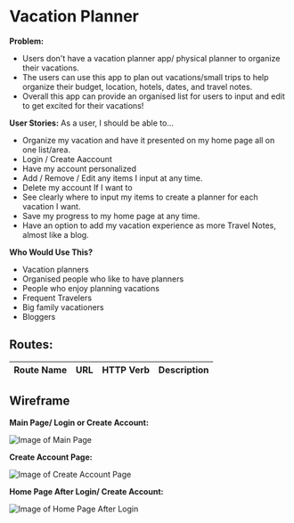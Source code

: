 # Vacation Planner

**Problem:** 
- Users don't have a vacation planner app/ physical planner to organize their vacations.
- The users can use this app to plan out vacations/small trips to help organize their budget, location, hotels, dates, and travel notes.
- Overall this app can provide an organised list for users to input and edit to get excited for their vacations!

**User Stories:**
As a user, I should be able to...
- Organize my vacation and have it presented on my home page all on one list/area.
- Login / Create Aaccount
- Have my account personalized
- Add / Remove / Edit any items I input at any time.
- Delete my account If I want to
- See clearly where to input my items to create a planner for each vacation I want.
- Save my progress to my home page at any time.
- Have an option to add my vacation experience as more Travel Notes, almost like a blog.

**Who Would Use This?** 
- Vacation planners
- Organised people who like to have planners
- People who enjoy planning vacations
- Frequent Travelers
- Big family vacationers
- Bloggers

## Routes:

Route Name | URL | HTTP Verb | Description
---------- | --- | --------- | -----------

## Wireframe 

**Main Page/ Login or Create Account:**

![Image of Main Page](https://lh3.googleusercontent.com/mb36yH9e5Nm7rSLvXkABHfAUuoVEiJxR0VH7BpWq_XLzQC_63GvwIUHI5eraIOKQPTIypOCDRVtIc8BfffzBI4D35TJW6VmKNGQYDbtXo22gc8YIxzK9gdUStljteNqF5GvSbpNX59g_6IrhQ9PseSWU4F7-PJ6Pm1Bm5NYCHNFWvx7647jY-MoEoLFr3YAMHafod6t9vRi8i00ewnPb71au7OZAqlpFal_1Vas745TI8a2fFKLo_w6rV1uIYzPma8HSn0mnfbGwhbrFj6GDwgCUL7BMemjIOo9ziq_VzU13W6pd_SpoIk9pVX44-W-tgbVBlCAQokJdOjYqBiiKRfRIAz6Qy2hHQwPhHYGTXskoD30Y9RU10BefH3IcEmQi17K38-yZP_gPPUStY6D25lh-rRRV00tJt1Rhh8tW_2T9o3CGlOMDvhdzWCAtbWCS-FEY2gIDS_-GtUSjejPnTxNODC_RGuNC9qQ8v5wMTYudaNoQ15cPianE_IhHycBb01iR0vKAAj6RuwZokgnRTCkFHXFhkT9bccfDZkRIDl5QTk4bqzLPjniKUDBSiJBNQBQodshIoM1FblDJfQDFyrcizqohjrLa7-tn_TH4ztOwOwveskYJDmC1RmKIv6a5RHADin0cyUcQECeb3EVuouKanv69RqqP-9SWnlzilt4b8lAjnNWFRzGA2FNDrysa_BD9zhB7CuDMll_9kUaHMA=w558-h645-no?authuser=1)

**Create Account Page:**

![Image of Create Account Page](https://lh3.googleusercontent.com/Lp6JqLbzaJ-7EO1cCupJnfDfExQvsRpL18vlxE2fofS_pBgkg1XwxW83vpLLYFCRK0sZbodiYCpCSVPdaCWP6-upXs1br_Q3ebyKS9ClO42CyHDNIb-KgwlcuTkQBUEMvE_qckJvESTNuUgclAk3HaxeWhqt13gAnOOjgRh3T97XussmsqSWI47Fu_rbjrBKWV3OlGGezFsfyhbMTl3xJRa3Jvu0Wb_I-bTsNHuQ9dCmXn5azrRnrVCKFCTxStyPcAcLEPP8Ol5FNfLcWJoJ7gSV8E1kfz9Q20UF7eA2w3aoDywgWd9IfvXJOelRbpFZgnMc1MlNjk_Lqhi3SZ3ArUSbrFqmyhDZHk2y2MqXsML8Fe0mmG_F92XjVd7FTCUpliUHVNliCQSrVb53MgCNI8f_G3Z6a_AdWsdvNpySdTWZdKSJXNkEAl-EO0paWb8fxyDTCe8fSyJP9mHu_R4omNOOrLUUyhSTOQ-0UxDYb0RlRUJZccE9k5YB9iDSYotf1v9CkVbPswjm5HV-nNp7Ma565ph4KgMLCp98tuLTxfIFaPZMkbKpYojxntNmzoQR3kPiwSNhrqCkqO0V23aAz9RPBTlwLFj9PqrMTH8ZsY02xxzZ1Y77G6bH494NECABzswSYJszcH380LD4lHCstEyLfmy5YsUKWk_ZMzr0pILPzo-UZIaurBFf7kj1R-t3nOqnkaZg6yXKTLopWwn9zQ=w583-h646-no?authuser=1)

**Home Page After Login/ Create Account:**

![Image of Home Page After Login](https://lh3.googleusercontent.com/DFd3pyq6-dQAHG2x_0XX8VFoRkZr9-MbEm6E70a-PRxU7-SgmHypMDp4jJMRcQTxfX6n-F1AbyZX7xFXKxhjcDqkJV00-Zyl2aJaDVlp1F0owyAYglZXuxawC15JOb7dBN-wmMxDXBk4r0gabr7VF4dkoAdlQLanE3Q2onV3pa9Y4yNxjPfzXOjOlvYwHEo9-XnSGiJ6lMZFsc83jO_CQT7phaG7eooyNLzpTEeH6CTur0HbTZprHJHwRfQV0FZneiz7nTBtiJfP7B73N_TGUvcmwo7tQqtKlsCvnEwH-YeZxHB-7CDUpImhCYZh_9TveeODhQCoynzpSRSHlzFHz8sPFhWAxSf-HiTzD9FcHi5t51Cusspk6nl8UDRhW1K6uESpnhXd8ePwoXD-U1MZcvoAvJt_W0VKT4MktM2WHzecTiElUySM2fmxD6Q5P07y3M-tkY4Ojob8VLqrAe6zMjzRJfPyPWER8ur_PUvJCKEekE-CaeMG8QJQiMQCOg0Ve-N0IysjLdMIxme5_sJ2cVwmg9mFL-N9K7rutqWPgellwx5gD1UdIvERWzklHbQgLhUtJ5m5mk8naziRpzJk0xGmpQfM93itQM50NNMeo6rI2BNkkaBMnlrFxBQPFkOyn-kdhBQrAmZLc52tYVCgUvqhyY5hJCRVz1um1_PmlvDmkj7vgisqyqfD_i4p0hwEOepbFLdUje9zHJ-yXxj5FQ=w673-h811-no?authuser=1)
